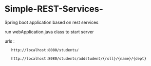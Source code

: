# Simple-REST-Services-

Spring boot application based on rest services

run webApplication.java class to start server

urls : 
       
       http://localhost:8080/students/

       http://localhost:8080/students/addstudent/{roll}/{name}/{dept}
